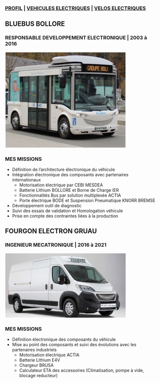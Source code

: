 ### [PROFIL](/index.md) | [VEHICULES ELECTRIQUES](/vu.md) | [VELOS ELECTRIQUES](/velo.md)

## BLUEBUS BOLLORE

### RESPONSABLE DEVELOPPEMENT ELECTRONIQUE |  2003 à 2016

<img src="BBus.png" alt="drawing" width="400"/>

### MES MISSIONS
- Définition de l’architecture électronique du véhicule
- Intégration électronique des composants avec partenaires internationaux
  - Motorisation électrique par CEBI MESDEA
  - Batterie Lithium BOLLORE et Borne de Charge IER
  - Fonctionnalités Bus par solution multiplexée ACTIA
  - Porte électrique BODE et Suspension Pneumatique KNORR BREMSE
- Développement outil de diagnostic
- Suivi des essais de validation et Homologation véhicule
- Prise en compte des contraintes liées à la production


## FOURGON ELECTRON GRUAU

### INGENIEUR MECATRONIQUE |  2016 à 2021

<img src="electron.png" alt="drawing" width="400"/>

### MES MISSIONS
- Définition électronique des composants du véhicule
- Mise au point des composants et suivi des évolutions avec les partenaires industriels
  - Motorisation électrique ACTIA
  - Batterie Lithium E4V 
  - Chargeur BRUSA
  - Calculateur ETA des accessoires (Climatisation, pompe à vide, blocage reducteur)

